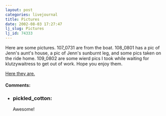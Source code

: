```yaml
---
layout: post
categories: livejournal
title: Pictures
date: 2002-08-03 17:27:47
lj_slug: Pictures
lj_id: 74333
---
```

Here are some pictures. 107_0731 are from the boat. 108_0801 has a pic of Jenn's aunt's house, a pic of Jenn's sunburnt leg, and some pics taken on the ride home. 109_0802 are some wierd pics I took while waiting for klutzywaitress to get out of work. Hope you enjoy them.  



[Here they are.](http://www.csh.rit.edu/~retrev/livejournal/2002-08-03/DCIM/)


<div id="comments"><h4>Comments:</h4><div class="lj-comments"><ul>
<li><h3>pickled_cotton: </h3>
<a id="comment-547"></a>
<p>Awesome!</p>
</li>
</ul></div></div>
